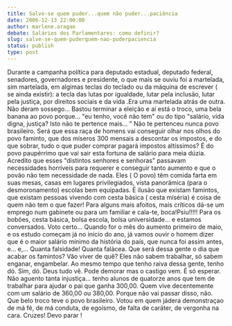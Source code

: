 ```yaml
---
title: Salve-se quem puder...quem não puder...paciência
date: 2006-12-13 22:00:00
author: marlene.aragao
debate: Salários dos Parlamentares: como definir?
slug: salve-se-quem-puderquem-nao-puderpaciencia
status: publish 
type: post
---
```


Durante a campanha política para deputado estadual, deputado federal, senadores, governadores e presidente, o que mais se ouviu foi a martelada, sim martelada, em algimas teclas do teclado ou da máquina de escrever ( se ainda existir): a tecla das lutas por igualdade, lutar pela inclusão, lutar pela justiça, por direitos sociais e da vida .Era uma martelada atrás de outra. Não deram sossego... Bastou terminar a eleição e aí está o troco, uma bela banana ao povo porque... "eu tenho, você não tem" ou do tipo "salário, vida digna, justiça? Isto não te pertence mais... " Não te pertenceu nunca povo brasileiro. Será que essa raça de homens vai conseguir olhar nos olhos do povo faminto, que dos míseros 300 mensais a descontar os impostos, e do que sobrar, tudo o que puder comprar pagará impostos altíssimos? É do povo paupérrimo que vai sair esta fortuna de salário para meia dúzia. Acredito que esses "distintos senhores e senhoras" passavam necessidades horríveis para requerer e conseguir tanto aumento e que o povão não tem necessidade de nada. Eles ( O povo) têm comida farta em suas mesas, casas em lugares privilegiados, vista panorâmica (para o desmoronamento) escolas bem equipadas. É ilusão que existam famintos, que existam pessoas vivendo com cesta básica ( cesta míséria) é coisa de quem não tem o que fazer! Para alguns mais afoitos, mais críticos dá-se um emprego num gabinete ou para um familiar e cala-te, boca!Psiu!!!!! Para os bobões, cesta básica, bolsa escola, bolsa universidade... e estamos conversados. Voto certo... Quando for o mês do aumento primeiro de maio, e os estudo começam já no início do ano, já vamos ouvir o homem dizer que é o maior salário mínimo da história do país, que nunca foi assim antes, e... e,... Quanta falsidade! Quanta falácea. Que será dessa gente o dia que acabar os famintos? Vão viver de quê? Eles não sabem trabalhar, só sabem enganar, engambelar. Ao mesmo tempo que tenho raiva dessa gente, tenho dó. Sim, dó. Deus tudo vê. Pode demorar mas o castigo vem. É só esperar. Não aguento tanta injustiça... tenho alunos de quatorze anos que tem de trabalhar para ajudar o pai que ganha 300,00. Quem vive decentemente com um salário de 360,00 ou 380,00. Porque não vai passar disso, não. Que belo troco teve o povo brasileiro. Votou em quem jádera demonstraçao de má fé, de má conduta, de egoísmo, de falta de caráter, de vergonha na cara. Cruzes! Devo parar !

